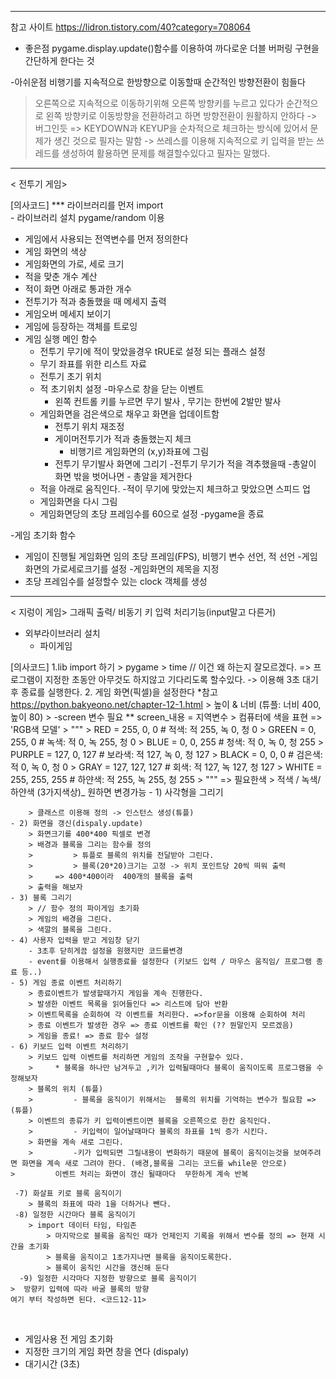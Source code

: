 ----------------------------------------------------------------

참고 사이트 <https://lidron.tistory.com/40?category=708064>

- 좋은점
pygame.display.update()함수를 이용하여
까다로운 더블 버퍼링 구현을 간단하게 한다는 것

-아쉬운점 
비행기를 지속적으로 한방향으로 이동할때 순간적인 방향전환이 힘들다
> 오른쪽으로 지속적으로 이동하기위해 오른쪽 방향키를 누르고 있다가 
> 순간적으로 왼쪽 방향키로 이동방향을 전환하려고 하면  방향전환이 원활하지 안하다 -> 버그인듯 =>  KEYDOWN과 KEYUP을 순차적으로 체크하는 방식에 있어서 문제가 생긴 것으로 필자는 말함 -> 쓰레스를 이용해 지속적으로 키 입력을 받는 쓰레드를 생성하여 활용하면 문제를 해결할수있다고 필자는 말했다. 
----------------------------------------------------------------
< 전투기 게임>

[의사코드]
*** 라이브러리를 먼저 import  
    - 라이브러리 설치 pygame/random 이용
- 게임에서 사용되는 전역변수를 먼저 정의한다 
- 게임 화면의 색상
- 게임화면의 가로, 세로 크기 
- 적을 맞춘 개수 계산 
- 적이 화면 아래로 통과한 개수
- 전투기가 적과 충돌했을 때 메세지 출력
- 게임오버 메세지 보이기 
- 게임에 등장하는 객체를 트로잉 
- 게임 실행 메인 함수
    - 전투기 무기에 적이 맞았을경우 tRUE로 설정 되는 플래스 설정
    - 무기 좌표를 위한 리스트 자료 
    - 전투기 초기 위치
    - 적 초기위치 설정
        -마우스로 창을 닫는 이벤트 
        - 왼쪽 컨트롤 키를 누르면 무기 발사 , 무기는 한번에 2발만 발사 
    - 게임화면을 검은색으로 채우고 화면을 업데이트함 
        - 전투기 위치 재조정 
        - 게이머전투기가 적과 충돌했는지 체크 
            -  비행기르 게임화면의 (x,y)좌표에 그림 
        - 전투기 무기발사 화면에 그리기
            -전투기 무기가 적을 격추했을때 
            -총알이 화면 밖을 벗어나면 
                - 총알을 제거한다
    - 적을 아래로 움직인다. 
    -적이 무기에 맞았는지 체크하고 맞았으면 스피드 업
    - 게임화면을 다시 그림
    - 게임화면당의 초당 프레임수를 60으로 설정
    -pygame을 종료

-게임 초기화 함수 
  - 게임이 진행될 게임화면 임의 초당 프레임(FPS), 비행기 변수 선언, 적 선언
    -게임화면의 가로세로크기를 설정
    -게임화면의 제목을 지정
  - 초당 프레임수를 설정할수 있는 clock 객체를 생성 
----------------------------------------------------------------
< 지렁이 게임>
그래픽 출력/ 비동기 키 입력 처리기능(input말고 다른거)
- 외부라이브러리 설치 
    - 파이게임

[의사코드]
1.lib import 하기 
    > pygame
    > time // 이건 왜 하는지 잘모르겠다. => 프로그램이 지정한 초동안 아무것도 하지않고 기다리도록 할수있다. -> 이용해 3초 대기후 종료를 실행한다. 
2. 게임 화면(픽셀)을 설정한다 
    *참고 <https://python.bakyeono.net/chapter-12-1.html>
    > 높이 & 너비 (튜플: 너비 400, 높이 80) 
    >     -screen 변수 필요  ** screen_내용 = 지역변수
    > 컴퓨터에 색을 표현 => 'RGB색 모델'
    >     """ 
    >     RED = 255, 0, 0        # 적색:   적 255, 녹   0, 청   0
    >     GREEN = 0, 255, 0      # 녹색:   적   0, 녹 255, 청   0
    >     BLUE = 0, 0, 255       # 청색:   적   0, 녹   0, 청 255
    >     PURPLE = 127, 0, 127   # 보라색: 적 127, 녹   0, 청 127
    >     BLACK = 0, 0, 0        # 검은색: 적   0, 녹   0, 청   0
    >     GRAY = 127, 127, 127   # 회색:   적 127, 녹 127, 청 127
    >     WHITE = 255, 255, 255  # 하얀색: 적 255, 녹 255, 청 255 
    >     """   => 필요한색 > 적색 / 녹색/ 하얀색 (3가지색상)_ 원하면 변경가능 
    - 1) 사각형을 그리기
        
        > 클래스르 이용해 정의 -> 인스턴스 생성(튜플)
    - 2) 화면을 갱신(dispaly.update)
        > 화면크기를 400*400 픽셀로 변경
        > 배경과 블록을 그리는 함수를 정의 
        >         > 튜플로 블록의 위치를 전달받아 그린다. 
        >         > 블록(20*20)크기는 고정 -> 위치 포인트당 20씩 띄워 출력
        >     => 400*400이라  400개의 블록을 출력 
        > 출력을 해보자 
    - 3) 블록 그리기
        > // 함수 정의 파이게임 초기화    
        > 게임의 배경을 그린다. 
        > 색깔의 블록을 그린다.
    - 4) 사용자 입력을 받고 게임창 닫기
        - 3초후 닫히게끔 설정을 원했지만 코드를변경
        - event를 이용해서 실행종료를 설정한다 (키보드 입력 / 마우스 움직임/ 프로그램 종료 등..)
    - 5) 게임 종료 이벤트 처리하기 
        > 종료이벤트가 발생할때가지 게임을 계속 진행한다.
        > 발생한 이벤트 목록을 읽어들인다 => 리스트에 담아 반환 
        > 이벤트목록을 순회하여 각 이벤트를 처리한다. =>for문을 이용해 순회하여 처리
        > 종료 이벤트가 발생한 경우 => 종료 이벤트를 확인 (?? 뭔말인지 모르겠음)
        > 게임을 종료! => 종료 함수 설정
    - 6) 키보드 입력 이벤트 처리하기 
        > 키보드 입력 이벤트를 처리하면 게임의 조작을 구현할수 있다. 
        >     * 블록을 하나만 남겨두고 ,키가 입력될때마다 블록이 움직이도록 프로그램을 수정해보자
        > 블록의 위치 (튜플)
        >         - 블록을 움직이기 위해서는  블록의 위치를 기억하는 변수가 필요함 => (튜플)
        > 이벤트의 종류가 키 입력이벤트이면 블록을 오른쪽으로 한칸 움직인다. 
        >         - 키입력이 일어날때마다 블록의 좌표를 1씩 증가 시킨다.
        > 화면을 계속 새로 그린다. 
        >         -키가 입력되면 그릴내용이 변화하기 때문에 블록이 움직이는것을 보여주려면 화면을 계속 새로 그려야 한다. (배경,블록을 그리는 코드를 while문 안으로)
    >         이벤트 처리는 화면이 갱신 될때마다  무한하게 계속 반복 
    
     -7) 화살표 키로 블록 움직이기 
        > 블록의 좌표에 따라 1을 더하거나 뺀다. 
     -8) 일정한 시간마다 블록 움직이기  
        > import 데이터 타임, 타임존 
            > 마지막으로 블록을 움직인 때가 언제인지 기록을 위해서 변수를 정의 => 현재 시간을 초기화 
            > 블록을 움직이고 1초가지나면 블록을 움직이도록한다. 
            > 블록이 움직인 시간을 갱신해 둔다 
      -9) 일정한 시각마다 지정한 방향으로 블록 움직이기 
    >  방향키 입력에 따라 바굴 블록의 방향
    여기 부터 작성하면 된다. <코드12-11>
    


​    




- 게임사용 전 게임 초기화 
- 지정한 크기의 게임 화면 창을 연다 (dispaly)
- 대기시간 (3초)